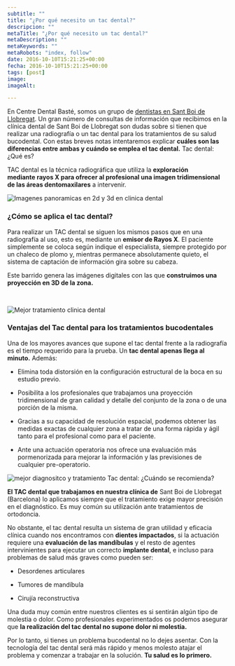 ```yaml
---
subtitle: ""
title: "¿Por qué necesito un tac dental?"
descripcion: ""
metaTitle: "¿Por qué necesito un tac dental?"
metaDescription: ""
metaKeywords: ""
metaRobots: "index, follow"
date: 2016-10-10T15:21:25+00:00
fecha: 2016-10-10T15:21:25+00:00
tags: [post]
image: 
imageAlt: 

---
```



En Centre Dental Basté, somos un grupo de [dentistas en Sant Boi de Llobregat](http://centredentalbaste.com/). Un gran número de consultas de información que recibimos en la clínica dental de Sant Boi de Llobregat son dudas sobre si tienen que realizar una radiografía o un tac dental para los tratamientos de su salud bucodental. Con estas breves notas intentaremos explicar **cuáles son las diferencias entre ambas y cuándo se emplea el tac dental.**
Tac dental: ¿Qué es?



TAC dental es la técnica radiográfica que utiliza la **exploración mediante rayos X para ofrecer al profesional una imagen tridimensional de las áreas dentomaxilares** a intervenir.

![Imagenes panoramicas en 2d y 3d en clinica dental](http://centredentalbaste.com/wp-content/uploads/2016/10/imagenes-panoramicas-en-2d-clinica-dental.png)
### ¿Cómo se aplica el tac dental?


Para realizar un TAC dental se siguen los mismos pasos que en una radiografía al uso, esto es, mediante un **emisor de Rayos X**. El paciente simplemente se coloca según indique el especialista, siempre protegido por un chaleco de plomo y, mientras permanece absolutamente quieto, el sistema de captación de información gira sobre su cabeza.

Este barrido genera las imágenes digitales con las que **construimos una proyección en 3D de la zona.**

 

![Mejor tratamiento clinica dental](http://centredentalbaste.com/wp-content/uploads/2016/10/molde-dental.png)
### Ventajas del Tac dental para los tratamientos bucodentales


Una de los mayores avances que supone el tac dental frente a la radiografía es el tiempo requerido para la prueba. Un **tac dental apenas llega al minuto.** Además:

- Elimina toda distorsión en la configuración estructural de la boca en su estudio previo.

- Posibilita a los profesionales que trabajamos una proyección tridimensional de gran calidad y detalle del conjunto de la zona o de una porción de la misma.

- Gracias a su capacidad de resolución espacial, podemos obtener las medidas exactas de cualquier zona a tratar de una forma rápida y ágil tanto para el profesional como para el paciente.

- Ante una actuación operatoria nos ofrece una evaluación más pormenorizada para mejorar la información y las previsiones de cualquier pre-operatorio.

![mejor diagnositco y tratamiento](http://centredentalbaste.com/wp-content/uploads/2016/10/mejor-diagnostico-tratamiento.png)
Tac dental: ¿Cuándo se recomienda?


**El TAC dental que trabajamos en nuestra clínica de** Sant Boi de Llobregat (Barcelona) lo aplicamos siempre que el tratamiento exige mayor precisión en el diagnóstico. Es muy común su utilización ante tratamientos de ortodoncia.

No obstante, el tac dental resulta un sistema de gran utilidad y eficacia clínica cuando nos encontramos con **dientes impactados**, si la actuación requiere una **evaluación de las mandíbulas** y el resto de agentes intervinientes para ejecutar un correcto **implante dental**, e incluso para problemas de salud más graves como pueden ser:

- Desordenes articulares

- Tumores de mandíbula

- Cirujía reconstructiva

Una duda muy común entre nuestros clientes es si sentirán algún tipo de molestia o dolor. Como profesionales experimentados os podemos asegurar que **la realización del tac dental no supone dolor ni molestia.**

Por lo tanto, si tienes un problema bucodental no lo dejes asentar. Con la tecnología del tac dental será más rápido y menos molesto atajar el problema y comenzar a trabajar en la solución. **Tu salud es lo primero.**


 
